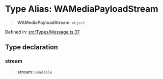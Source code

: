 # Type Alias: WAMediaPayloadStream

> **WAMediaPayloadStream**: `object`

Defined in: [src/Types/Message.ts:37](https://github.com/Fokusdotid/bail/blob/0fe6346a5ff68a74eb71890335c982b44e2da604/src/Types/Message.ts#L37)

## Type declaration

### stream

> **stream**: `Readable`
